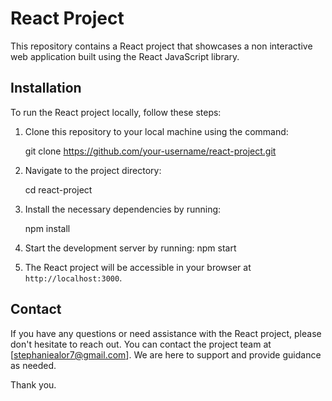 # React Project

This repository contains a React project that showcases a non interactive web application built using the React JavaScript library.

## Installation

To run the React project locally, follow these steps:

1. Clone this repository to your local machine using the command:
   
   git clone https://github.com/your-username/react-project.git
   

2. Navigate to the project directory:
   
   cd react-project
   
3. Install the necessary dependencies by running:
   
   npm install
   
4. Start the development server by running:
   npm start
   
5. The React project will be accessible in your browser at `http://localhost:3000`.


## Contact

If you have any questions or need assistance with the React project, please don't hesitate to reach out. You can contact the project team at [stephaniealor7@gmail.com]. We are here to support and provide guidance as needed.

Thank you.
